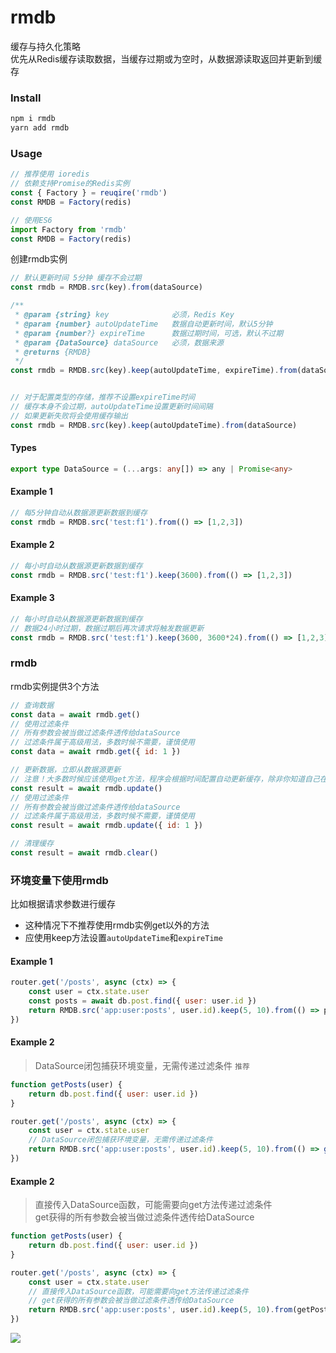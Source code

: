 # rmdb
缓存与持久化策略  
优先从Redis缓存读取数据，当缓存过期或为空时，从数据源读取返回并更新到缓存

### Install
```sh
npm i rmdb
yarn add rmdb
```

### Usage
```js
// 推荐使用 ioredis
// 依赖支持Promise的Redis实例
const { Factory } = reuqire('rmdb')
const RMDB = Factory(redis)
```
```js
// 使用ES6
import Factory from 'rmdb'
const RMDB = Factory(redis)
```

创建rmdb实例
```js
// 默认更新时间 5分钟 缓存不会过期
const rmdb = RMDB.src(key).from(dataSource)

/**
 * @param {string} key              必须，Redis Key
 * @param {number} autoUpdateTime   数据自动更新时间，默认5分钟
 * @param {number?} expireTime      数据过期时间，可选，默认不过期
 * @param {DataSource} dataSource   必须，数据来源
 * @returns {RMDB}
 */
const rmdb = RMDB.src(key).keep(autoUpdateTime, expireTime).from(dataSource)


// 对于配置类型的存储，推荐不设置expireTime时间
// 缓存本身不会过期，autoUpdateTime设置更新时间间隔
// 如果更新失败将会使用缓存输出
const rmdb = RMDB.src(key).keep(autoUpdateTime).from(dataSource)
```

#### Types
```ts
export type DataSource = (...args: any[]) => any | Promise<any>
```


#### Example 1
```js
// 每5分钟自动从数据源更新数据到缓存
const rmdb = RMDB.src('test:f1').from(() => [1,2,3])
```

#### Example 2
```js
// 每小时自动从数据源更新数据到缓存
const rmdb = RMDB.src('test:f1').keep(3600).from(() => [1,2,3])
```

#### Example 3
```js
// 每小时自动从数据源更新数据到缓存
// 数据24小时过期，数据过期后再次请求将触发数据更新
const rmdb = RMDB.src('test:f1').keep(3600, 3600*24).from(() => [1,2,3])
```

### rmdb
rmdb实例提供3个方法
```js
// 查询数据
const data = await rmdb.get()
// 使用过滤条件
// 所有参数会被当做过滤条件透传给dataSource
// 过滤条件属于高级用法，多数时候不需要，谨慎使用
const data = await rmdb.get({ id: 1 })
```
```js
// 更新数据，立即从数据源更新
// 注意！大多数时候应该使用get方法，程序会根据时间配置自动更新缓存，除非你知道自己在做什么
const result = await rmdb.update()
// 使用过滤条件
// 所有参数会被当做过滤条件透传给dataSource
// 过滤条件属于高级用法，多数时候不需要，谨慎使用
const result = await rmdb.update({ id: 1 })
```
```js
// 清理缓存
const result = await rmdb.clear()
```

### 环境变量下使用rmdb
比如根据请求参数进行缓存  
* 这种情况下不推荐使用rmdb实例get以外的方法  
* 应使用keep方法设置``autoUpdateTime``和``expireTime``

#### Example 1
```js
router.get('/posts', async (ctx) => {
    const user = ctx.state.user
    const posts = await db.post.find({ user: user.id })
    return RMDB.src('app:user:posts', user.id).keep(5, 10).from(() => posts).get()
})
```

#### Example 2
> DataSource闭包捕获环境变量，无需传递过滤条件 ``推荐``  

```js
function getPosts(user) {
    return db.post.find({ user: user.id })
}

router.get('/posts', async (ctx) => {
    const user = ctx.state.user
    // DataSource闭包捕获环境变量，无需传递过滤条件
    return RMDB.src('app:user:posts', user.id).keep(5, 10).from(() => getPosts(user)).get()
})
```

#### Example 2
> 直接传入DataSource函数，可能需要向get方法传递过滤条件  
> get获得的所有参数会被当做过滤条件透传给DataSource

```js
function getPosts(user) {
    return db.post.find({ user: user.id })
}

router.get('/posts', async (ctx) => {
    const user = ctx.state.user
    // 直接传入DataSource函数，可能需要向get方法传递过滤条件
    // get获得的所有参数会被当做过滤条件透传给DataSource
    return RMDB.src('app:user:posts', user.id).keep(5, 10).from(getPosts).get(user)
})
```

![](http://assets.processon.com/chart_image/5bdc11c0e4b00cdc18c90d9b.png)